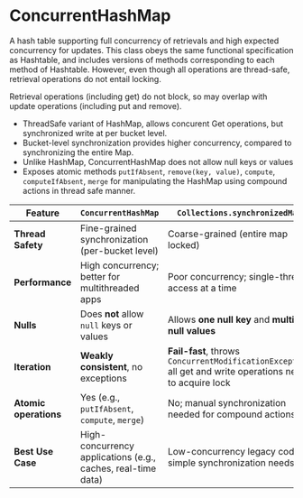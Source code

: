 # ConcurrentHashMap

A hash table supporting full concurrency of retrievals and high expected concurrency for updates. This class obeys the same functional specification as Hashtable, and includes versions of methods corresponding to each method of Hashtable. However, even though all operations are thread-safe, retrieval operations do not entail locking.

Retrieval operations (including get) do not block, so may overlap with update operations (including put and remove).


- ThreadSafe variant of HashMap, allows concurent Get operations, but synchronized write at per bucket level.
- Bucket-level synchronization provides higher concurrency, compared to synchronizing the entire Map.
- Unlike HashMap, ConcurrentHashMap does not allow null keys or values
- Exposes atomic methods ``putIfAbsent``, ``remove(key, value)``, ``compute``, ``computeIfAbsent``, ``merge`` for manipulating the HashMap using compound actions in thread safe manner.



| Feature               | `ConcurrentHashMap`                                          | `Collections.synchronizedMap`                             |
| --------------------- | ------------------------------------------------------------ | --------------------------------------------------------- |
| **Thread Safety**     | Fine-grained synchronization (per-bucket level)                       | Coarse-grained (entire map locked)                        |
| **Performance**       | High concurrency; better for multithreaded apps              | Poor concurrency; single-thread access at a time          |
| **Nulls**             | Does **not** allow `null` keys or values                     | Allows **one null key** and **multiple null values**      |
| **Iteration**         | **Weakly consistent**, no exceptions                         | **Fail-fast**, throws `ConcurrentModificationException` all get and write operations need to acquire lock |
| **Atomic operations** | Yes (e.g., `putIfAbsent`, `compute`, `merge`)                | No; manual synchronization needed for compound actions    |
| **Best Use Case**     | High-concurrency applications (e.g., caches, real-time data) | Low-concurrency legacy code; simple synchronization needs |

